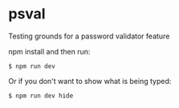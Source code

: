 # psval
Testing grounds for a password validator feature

npm install and then run:
```
$ npm run dev
```

Or if you don't want to show what is being typed:
```
$ npm run dev hide
```